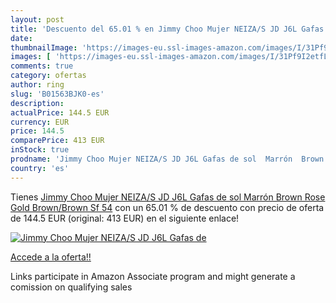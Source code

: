 ```yaml
---
layout: post
title: 'Descuento del 65.01 % en Jimmy Choo Mujer NEIZA/S JD J6L Gafas de'
date: 
thumbnailImage: 'https://images-eu.ssl-images-amazon.com/images/I/31Pf9I2etfL._SL200_.jpg'
images: [ 'https://images-eu.ssl-images-amazon.com/images/I/31Pf9I2etfL._SL200_.jpg' ]
comments: true
category: ofertas
author: ring
slug: 'B01563BJK0-es'
description:
actualPrice: 144.5 EUR
currency: EUR
price: 144.5
comparePrice: 413 EUR
inStock: true
prodname: 'Jimmy Choo Mujer NEIZA/S JD J6L Gafas de sol  Marrón  Brown Rose Gold Brown/Brown Sf   54'
country: 'es'
---
```


Tienes [Jimmy Choo Mujer NEIZA/S JD J6L Gafas de sol  Marrón  Brown Rose Gold Brown/Brown Sf   54](https://www.amazon.es/dp/B01563BJK0/?tag=tolees-21) con un 65.01 % de descuento con precio de oferta de 144.5 EUR (original: 413 EUR) en el siguiente enlace!

[![Jimmy Choo Mujer NEIZA/S JD J6L Gafas de](https://images-eu.ssl-images-amazon.com/images/I/31Pf9I2etfL._SL200_.jpg)](https://www.amazon.es/dp/B01563BJK0/?tag=tolees-21)

[Accede a la oferta!!](https://www.amazon.es/dp/B01563BJK0/?tag=tolees-21)

Links participate in Amazon Associate program and might generate a comission on qualifying sales


